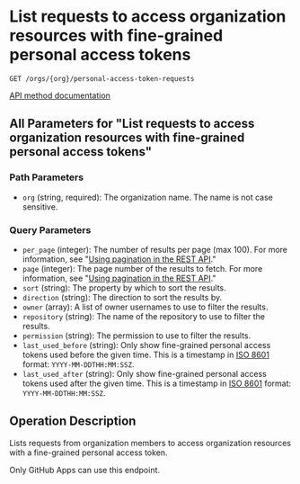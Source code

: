 # List requests to access organization resources with fine-grained personal access tokens

`GET /orgs/{org}/personal-access-token-requests`

[API method documentation](https://docs.github.com/rest/orgs/personal-access-tokens#list-requests-to-access-organization-resources-with-fine-grained-personal-access-tokens)

## All Parameters for "List requests to access organization resources with fine-grained personal access tokens"

### Path Parameters

- `org` (string, required): The organization name. The name is not case sensitive.
### Query Parameters

- `per_page` (integer): The number of results per page (max 100). For more information, see "[Using pagination in the REST API](https://docs.github.com/rest/using-the-rest-api/using-pagination-in-the-rest-api)."
- `page` (integer): The page number of the results to fetch. For more information, see "[Using pagination in the REST API](https://docs.github.com/rest/using-the-rest-api/using-pagination-in-the-rest-api)."
- `sort` (string): The property by which to sort the results.
- `direction` (string): The direction to sort the results by.
- `owner` (array): A list of owner usernames to use to filter the results.
- `repository` (string): The name of the repository to use to filter the results.
- `permission` (string): The permission to use to filter the results.
- `last_used_before` (string): Only show fine-grained personal access tokens used before the given time. This is a timestamp in [ISO 8601](https://en.wikipedia.org/wiki/ISO_8601) format: `YYYY-MM-DDTHH:MM:SSZ`.
- `last_used_after` (string): Only show fine-grained personal access tokens used after the given time. This is a timestamp in [ISO 8601](https://en.wikipedia.org/wiki/ISO_8601) format: `YYYY-MM-DDTHH:MM:SSZ`.

## Operation Description

Lists requests from organization members to access organization resources with a fine-grained personal access token.

Only GitHub Apps can use this endpoint.
